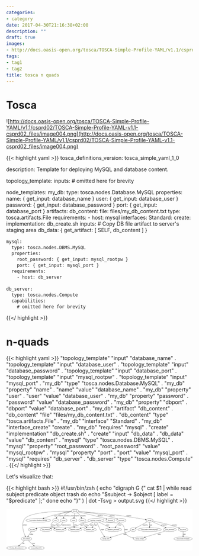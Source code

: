 ```yaml
---
categories:
- category
date: 2017-04-30T21:16:38+02:00
description: ""
draft: true
images:
- http://docs.oasis-open.org/tosca/TOSCA-Simple-Profile-YAML/v1.1/csprd02/TOSCA-Simple-Profile-YAML-v1.1-csprd02_files/image004.png
tags:
- tag1
- tag2
title: tosca n quads
---
```


# Tosca

![http://docs.oasis-open.org/tosca/TOSCA-Simple-Profile-YAML/v1.1/csprd02/TOSCA-Simple-Profile-YAML-v1.1-csprd02_files/image004.png](http://docs.oasis-open.org/tosca/TOSCA-Simple-Profile-YAML/v1.1/csprd02/TOSCA-Simple-Profile-YAML-v1.1-csprd02_files/image004.png)

{{< highlight yaml >}}
tosca_definitions_version: tosca_simple_yaml_1_0
 
description: Template for deploying MySQL and database content.
 
topology_template:
  inputs:
    # omitted here for brevity
 
  node_templates:
    my_db:
      type: tosca.nodes.Database.MySQL
      properties:
        name: { get_input: database_name }
        user: { get_input: database_user }
        password: { get_input: database_password }
        port: { get_input: database_port }
      artifacts:
        db_content:
          file: files/my_db_content.txt
          type: tosca.artifacts.File
      requirements:
        - host: mysql
      interfaces:
        Standard:
          create:
            implementation: db_create.sh
            inputs:
              # Copy DB file artifact to server's staging area
              db_data: { get_artifact: [ SELF, db_content ] }
 
    mysql:
      type: tosca.nodes.DBMS.MySQL
      properties:
        root_password: { get_input: mysql_rootpw }
        port: { get_input: mysql_port }
      requirements:
        - host: db_server
 
    db_server:
      type: tosca.nodes.Compute
      capabilities:
        # omitted here for brevity
{{</ highlight >}}


# n-quads 


{{< highlight yaml >}}
"topology_template" "input" "database_name" .
"topology_template" "input" "database_user" .
"topology_template" "input" "database_password" .
"topology_template" "input" "database_port" .
"topology_template" "input" "mysql_rootpw" .
"topology_template" "input" "mysql_port" .
"my_db" "type" "tosca.nodes.Database.MySQL" .
"my_db" "property" "name" .
"name" "value" "database_name" .
"my_db" "property" "user" .
"user" "value" "database_user" .
"my_db" "property" "password" .
"password" "value" "database_password" .
"my_db" "property" "dbport" .
"dbport" "value" "database_port" .
"my_db" "artifact" "db_content" .
"db_content" "file" "files/my_db_content.txt" .
"db_content" "type" "tosca.artifacts.File" .
"my_db" "interface" "Standard" .
"my_db" "interface_create" "create" .
"my_db" "requires" "mysql" .
"create" "implementation" "db_create.sh" .
"create" "input" "db_data" .
"db_data" "value" "db_content" .
"mysql" "type" "tosca.nodes.DBMS.MySQL" .
"mysql" "property" "root_password" .
"root_password" "value" "mysql_rootpw" .
"mysql" "property" "port" .
"port" "value" "mysql_port" .
"mysql" "requires" "db_server" .
"db_server" "type" "tosca.nodes.Compute" .
{{</ highlight >}}

Let's visualize that:

{{< highlight bash >}}
#!/usr/bin/zsh
(
  echo "digraph G {"
  cat $1 | while read subject predicate object trash 
  do 
      echo "$subject -> $object [ label = "$predicate" ];"
  done
  echo "}"
) | dot -Tsvg > output.svg
{{</ highlight >}}

![Output](/assets/images/tosca-n-quads.svg)
